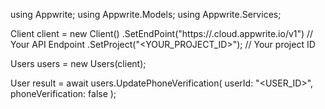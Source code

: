 using Appwrite;
using Appwrite.Models;
using Appwrite.Services;

Client client = new Client()
    .SetEndPoint("https://<REGION>.cloud.appwrite.io/v1") // Your API Endpoint
    .SetProject("<YOUR_PROJECT_ID>"); // Your project ID

Users users = new Users(client);

User result = await users.UpdatePhoneVerification(
    userId: "<USER_ID>",
    phoneVerification: false
);